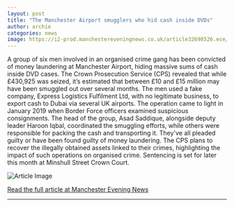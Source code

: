 ```yaml
---
layout: post
title: "The Manchester Airport smugglers who hid cash inside DVDs"
author: archie
categories: news
image: https://i2-prod.manchestereveningnews.co.uk/article32698526.ece/ALTERNATES/s1200/0_Industrial-strike.jpg
---
```

A group of six men involved in an organised crime gang has been convicted of money laundering at Manchester Airport, hiding massive sums of cash inside DVD cases. The Crown Prosecution Service (CPS) revealed that while £430,925 was seized, it’s estimated that between £10 and £15 million may have been smuggled out over several months. The men used a fake company, Express Logistics Fulfilment Ltd, with no legitimate business, to export cash to Dubai via several UK airports. The operation came to light in January 2019 when Border Force officers examined suspicious consignments. The head of the group, Asad Saddique, alongside deputy leader Haroon Iqbal, coordinated the smuggling efforts, while others were responsible for packing the cash and transporting it. They've all pleaded guilty or have been found guilty of money laundering. The CPS plans to recover the illegally obtained assets linked to their crimes, highlighting the impact of such operations on organised crime. Sentencing is set for later this month at Minshull Street Crown Court.

![Article Image](https://i2-prod.manchestereveningnews.co.uk/article32698526.ece/ALTERNATES/s1200/0_Industrial-strike.jpg)

[Read the full article at Manchester Evening News](https://www.manchestereveningnews.co.uk/news/greater-manchester-news/gang-smuggled-vast-amount-of-32694508)

---
